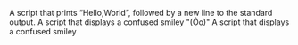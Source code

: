 A script that prints “Hello,World”, followed by a new line to the standard output.
A script that displays a confused smiley "(Ôo)"
A script that displays a confused smiley
